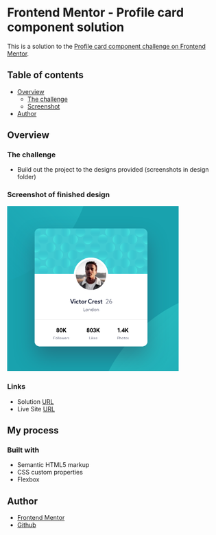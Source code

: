 # Frontend Mentor - Profile card component solution

This is a solution to the [Profile card component challenge on Frontend Mentor](https://www.frontendmentor.io/challenges/profile-card-component-cfArpWshJ).

## Table of contents

- [Overview](#overview)
  - [The challenge](#the-challenge)
  - [Screenshot](#screenshot)
- [Author](#author)

## Overview

### The challenge

- Build out the project to the designs provided (screenshots in design folder)

### Screenshot of finished design

<img src="profile-card.png" width="400px" height="auto"> 

### Links

- Solution [URL](https://github.com/NerijusNoreika/profile-component)
- Live Site [URL](https://nerijusnoreika.github.io/profile-component/)

## My process

### Built with

- Semantic HTML5 markup
- CSS custom properties
- Flexbox

## Author

- [Frontend Mentor](https://www.frontendmentor.io/profile/NerijusNoreika)
- [Github](https://github.com/NerijusNoreika)